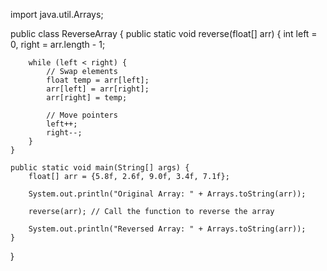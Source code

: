 import java.util.Arrays;

public class ReverseArray {
    public static void reverse(float[] arr) {
        int left = 0, right = arr.length - 1;
        
        while (left < right) {
            // Swap elements
            float temp = arr[left];
            arr[left] = arr[right];
            arr[right] = temp;
            
            // Move pointers
            left++;
            right--;
        }
    }

    public static void main(String[] args) {
        float[] arr = {5.8f, 2.6f, 9.0f, 3.4f, 7.1f};

        System.out.println("Original Array: " + Arrays.toString(arr));
        
        reverse(arr); // Call the function to reverse the array

        System.out.println("Reversed Array: " + Arrays.toString(arr));
    }
}
